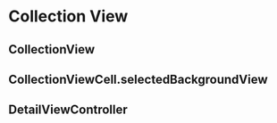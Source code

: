 # Collection View

## CollectionView

## CollectionViewCell.selectedBackgroundView

## DetailViewController

